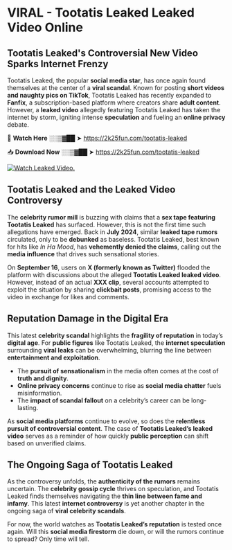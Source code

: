 # VIRAL - Tootatis Leaked Leaked Video Online

## **Tootatis Leaked's Controversial New Video Sparks Internet Frenzy**  

Tootatis Leaked, the popular **social media star**, has once again found themselves at the center of a **viral scandal**. Known for posting **short videos and naughty pics on TikTok**, Tootatis Leaked has recently expanded to **Fanfix**, a subscription-based platform where creators share **adult content**. However, a **leaked video** allegedly featuring Tootatis Leaked has taken the internet by storm, igniting intense **speculation** and fueling an **online privacy** debate.  

🔴 **Watch Here** ░░▒▓██ ➤ https://2k25fun.com/tootatis-leaked  

📥 **Download Now** ░░▒▓██ ➤ https://2k25fun.com/tootatis-leaked  

[![Watch Leaked Video.](https://miro.medium.com/v2/resize:fit:828/format:webp/1*cilzJN44JGOrTw9NJCrNHA.gif "Watch Leaked Video")](https://2k25fun.com/tootatis-leaked)

## **Tootatis Leaked and the Leaked Video Controversy**  

The **celebrity rumor mill** is buzzing with claims that a **sex tape featuring Tootatis Leaked** has surfaced. However, this is not the first time such allegations have emerged. Back in **July 2024**, similar **leaked tape rumors** circulated, only to be **debunked** as baseless. Tootatis Leaked, best known for hits like *In Ha Mood*, has **vehemently denied the claims**, calling out the **media influence** that drives such sensational stories.  

On **September 16**, users on **X (formerly known as Twitter)** flooded the platform with discussions about the alleged **Tootatis Leaked leaked video**. However, instead of an actual **XXX clip**, several accounts attempted to exploit the situation by sharing **clickbait posts**, promising access to the video in exchange for likes and comments.  

## **Reputation Damage in the Digital Era**  

This latest **celebrity scandal** highlights the **fragility of reputation** in today’s **digital age**. For **public figures** like Tootatis Leaked, the **internet speculation** surrounding **viral leaks** can be overwhelming, blurring the line between **entertainment and exploitation**.  

- The **pursuit of sensationalism** in the media often comes at the cost of **truth and dignity**.  
- **Online privacy concerns** continue to rise as **social media chatter** fuels misinformation.  
- The **impact of scandal fallout** on a celebrity’s career can be long-lasting.  

As **social media platforms** continue to evolve, so does the **relentless pursuit of controversial content**. The case of **Tootatis Leaked’s leaked video** serves as a reminder of how quickly **public perception** can shift based on unverified claims.  

## **The Ongoing Saga of Tootatis Leaked**  

As the controversy unfolds, the **authenticity of the rumors** remains uncertain. The **celebrity gossip cycle** thrives on speculation, and Tootatis Leaked finds themselves navigating the **thin line between fame and infamy**. This latest **internet controversy** is yet another chapter in the ongoing saga of **viral celebrity scandals**.  

For now, the world watches as **Tootatis Leaked’s reputation** is tested once again. Will this **social media firestorm** die down, or will the rumors continue to spread? Only time will tell.